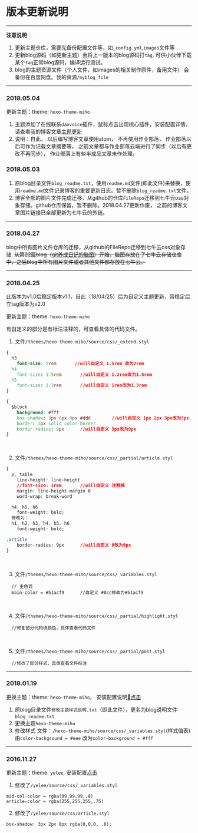 # 版本更新说明


---


 **注意说明**
1. 更新主题仓库，需要先备份配置文件等，如`_config.yml`,`images`文件等
2. 更新blog源码（如更新主题）会将上一版本的blog源码打`tag`, 可供小伙伴下载某个`tag`正常blog源码，编译运行测试。
3. blog的主题资源文件（个人文件，如images的相关制作原件，备用文件）
	会备份在百度网盘。我的资源`/myblog_file`

---

### 2018.05.04

更新主题：theme: `hexo-theme-miho`

1. 主题添加了在线联系`daovoice`插件，鼠标点击出现桃心插件，安装配置详情，请查看我的博客文章[主题更新][2]
2. 说明：自此， 以后编写博客文章使用atom， 不再使用作业部落， 作业部落以后可作为记载文章摘要等， 之前文章都与作业部落云端进行了同步（以后有更改不再同步）， 作业部落上有些半成品文章未作处理。

### 2018.05.03

1. 原blog目录文件`blog_readme.txt`，使用`readme.md`文件(即此文件)来替换，使用`readme.md`文件记录博客的重要更新日志。暂不删除`blog_readme.txt`文件。
2. 博客全部的图片文件完成迁移，从github的仓库`FileRepo`迁移到七牛云oss对象存储。github仓库保留，暂不删除。2018.04.27更新作废， 之前的博客文章图片链接已全部更新为七牛云的外链。

---

### 2018.04.27
blog中所有图片文件仓库的迁移，从github的FileRepo迁移到七牛云oss对象存储.
~~从第22篇blog（[git养成日记的脑图][1]）开始，脑图存放在了七牛云存储仓库中，之后blog中所有图片文件或者其他文件都存放在七牛云。~~

---

### 2018.04.25

此版本为v1.0后稳定版本v1.1，自此（18/04/25）后为自定义主题更新，带稳定后立tag版本为v2.0

更新主题：theme: `hexo-theme-miho`

有自定义的部分是有标注注释的，可查看具体的代码文件。

1. 文件`/themes/hexo-theme-miho/source/css/_extend.styl`
```css
{
  h3
  	font-size: 2rem       //will自定义 1.5rem 改为2rem
  h4
  	font-size: 1.5rem       //will自定义 1.2rem改为1.5rem
  h5
  	font-size: 1.3rem       //will自定义 1rem改为1.3rem
}
```

```css
{
  $block
    background: #fff
    box-shadow: 3px 6px 9px #ddd		//will自定义 1px 2px 3px改为3px 6px 9px
    border: 1px solid color-border
    border-radius: 9px		//will自定义 3px改为9px
}
```
<br>

2. 文件`/themes/hexo-theme-miho/source/css/_partial/article.styl`

```css
{
  p, table
  	line-height: line-height
  	//font-size: 1rem       //will自定义 注释掉
  	margin: line-height-margin 0
  	word-wrap: break-word

  h4, h5, h6
  	font-weight: bold;
  修改为：
  h1, h2, h3, h4, h5, h6
  	font-weight: bold;

.article
	border-radius: 9px		//will自定义 0改为9px
}
```
<br>

3. 文件`/themes/hexo-theme-miho/source/css/_variables.styl`

```
  // 主色调
  main-color = #51acf9		//自定义 #0cc修改为#51acf9
```
<br>

4. 文件`/themes/hexo-theme-miho/source/css/_partial/highlight.styl`
```
  //修复部分代码块颜色，具体查看代码文件
```
<br>

5. 文件`/themes/hexo-theme-miho/source/css/_partial/post.styl`
```
  //修改了部分样式，具体查看文件标注
```

---

### 2018.01.19

更换主题：theme: `hexo-theme-miho`， 安装配置说明[点击][3]

1. 原blog目录文件`修改主题样式说明.txt`（即此文件），更名为blog说明文件`blog_readme.txt`
2. 更换主题`hexo-theme-miho `
3. 修改样式
文件：`/hexo-theme-miho/source/css/_variables.styl`(样式值表)
由`color-background = #eee` 改为`color-background = #fff `

---

### 2016.11.27

更新主题：theme: `yelee`, 安装配置[点击][4]

1. 修改了`/yelee/source/css/_variables.styl`
```
mid-col-color = rgba(99,99,99,.8)
article-color = rgba(255,255,255,.75)
```

2. 修改了`/yelee/source/css/article.styl`
```
box-shadow: 3px 2px 8px rgba(0,0,0, .8);
```

[1]: https://github.com/williamHappy/williamHappy.github.io/blob/blog_source/source/_posts/22_2018-04-26_git%E5%85%BB%E6%88%90%E6%97%A5%E8%AE%B0.md
[2]: //hexo主题添加插件配置
[3]: https://github.com/WongMinHo/hexo-theme-miho
[4]: https://github.com/MOxFIVE/hexo-theme-yelee
